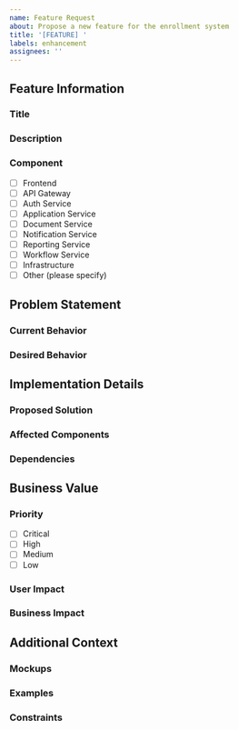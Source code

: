 ```yaml
---
name: Feature Request
about: Propose a new feature for the enrollment system
title: '[FEATURE] '
labels: enhancement
assignees: ''
---
```


## Feature Information
### Title
<!-- Provide a clear and concise feature title -->

### Description
<!-- Provide a detailed description of the proposed feature -->

### Component
<!-- Select the primary system component this feature relates to -->
- [ ] Frontend
- [ ] API Gateway
- [ ] Auth Service
- [ ] Application Service
- [ ] Document Service
- [ ] Notification Service
- [ ] Reporting Service
- [ ] Workflow Service
- [ ] Infrastructure
- [ ] Other (please specify)

## Problem Statement
### Current Behavior
<!-- Describe the current system behavior or limitation that needs to be addressed -->

### Desired Behavior
<!-- Describe the desired system behavior after implementing this feature -->

## Implementation Details
### Proposed Solution
<!-- Provide technical details of the proposed implementation including:
- Architecture changes
- API modifications
- Database changes
- UI/UX updates
-->

### Affected Components
<!-- List all system components that will require modification -->

### Dependencies
<!-- List any dependencies or prerequisites for this feature (if applicable):
- Required libraries
- System upgrades
- Infrastructure changes
- External service integrations
-->

## Business Value
### Priority
<!-- Select the priority level for this feature -->
- [ ] Critical
- [ ] High
- [ ] Medium
- [ ] Low

### User Impact
<!-- Describe how this feature will benefit users:
- Improved efficiency
- Better user experience
- New capabilities
- Time savings
-->

### Business Impact
<!-- Describe the business benefits:
- Cost reduction
- Process improvement
- Competitive advantage
- Compliance requirements
-->

## Additional Context
### Mockups
<!-- Attach any UI/UX mockups, wireframes, or diagrams that illustrate the feature -->

### Examples
<!-- Provide examples of similar implementations or reference systems -->

### Constraints
<!-- Document any known limitations or constraints:
- Technical limitations
- Resource constraints
- Timeline requirements
- Compliance requirements
-->

<!-- 
Note: For faster review and implementation, please ensure:
1. All required sections are completed
2. Technical details are clear and specific
3. Business value is well-articulated
4. Supporting documentation is attached where applicable
-->